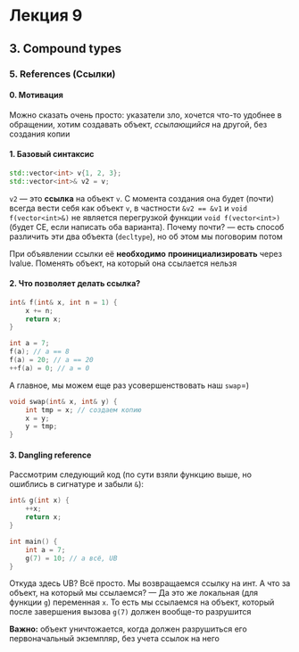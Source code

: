 # Лекция 9

## 3. Compound types

### 5. References (Ссылки)

#### 0. Мотивация

Можно сказать очень просто: указатели зло, хочется что-то удобнее в обращении, хотим создавать объект, *ссылающийся* на другой, без создания копии

#### 1. Базовый синтаксис

```C++
std::vector<int> v{1, 2, 3};
std::vector<int>& v2 = v;
```

`v2` — это **ссылка** на объект `v`. С момента создания она будет (почти) всегда вести себя как объект `v`, в частности `&v2 == &v1` и
`void f(vector<int>&)` не является перегрузкой функции `void f(vector<int>)`
(будет СЕ, если написать оба варианта).
Почему почти? — есть способ различить эти два объекта (`decltype`), но об этом мы поговорим потом

При объявлении ссылки её **необходимо** **проинициализировать** через lvalue. Поменять объект, на который она ссылается нельзя

#### 2. Что позволяет делать ссылка?

```C++
int& f(int& x, int n = 1) {
    x += n;
    return x;
}

int a = 7;
f(a); // a == 8
f(a) = 20; // a == 20
++f(a) = 0; // a = 0
```

А главное, мы можем еще раз усовершенствовать наш `swap`=)

```C++
void swap(int& x, int& y) {
    int tmp = x; // создаем копию
    x = y;
    y = tmp;
}
```

#### 3. Dangling reference

Рассмотрим следующий код
(по сути взяли функцию выше, но ошиблись в сигнатуре и забыли `&`):

```C++
int& g(int x) {
    ++x;
    return x;
}

int main() {
    int a = 7;
    g(7) = 10; // а всё, UB
}
```

Откуда здесь UB? Всё просто. Мы возвращаемся ссылку на инт. А что за объект, на который мы ссылаемся? — Да это же локальная (для функции `g`) переменная `x`.
То есть мы ссылаемся на объект, который после завершения вызова `g(7)` должен вообще-то разрушится

**Важно:** объект уничтожается, когда должен разрушиться его первоначальный экземпляр, без учета ссылок на него
